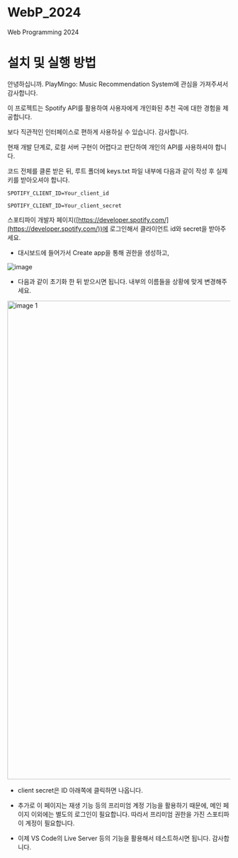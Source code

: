 # WebP_2024
Web Programming 2024
# 설치 및 실행 방법

안녕하십니까. PlayMingo: Music Recommendation System에 관심을 가져주셔서 감사합니다.

이 프로젝트는 Spotify API를 활용하여 사용자에게 개인화된 추천 곡에 대한 경험을 제공합니다.

보다 직관적인 인터페이스로 편하게 사용하실 수 있습니다. 감사합니다.

현재 개발 단계로, 로컬 서버 구현이 어렵다고 판단하여 개인의 API를 사용하셔야 합니다.

코드 전체를 클론 받은 뒤, 루트 폴더에 keys.txt 파일 내부에 다음과 같이 작성 후 실제 키를 받아오셔야 합니다.

`SPOTIFY_CLIENT_ID=Your_client_id`

`SPOTIFY_CLIENT_ID=Your_client_secret`

스포티파이 개발자 페이지([https://developer.spotify.com/](https://developer.spotify.com/))에 로그인해서 클라이언트 id와 secret을 받아주세요.

- 대시보드에 들어가서 Create app을 통해 권한을 생성하고,

![image](https://github.com/user-attachments/assets/8dee631f-82a9-476e-9509-fecbb9170bd0)


- 다음과 같이 초기화 한 뒤 받으시면 됩니다. 내부의 이름들을 상황에 맞게 변경해주세요.

<img width="1078" alt="image 1" src="https://github.com/user-attachments/assets/c192b62c-2618-4077-bb08-a43e8e39c0d2" />

- client secret은 ID 아래쪽에 클릭하면 나옵니다.

- 추가로 이 페이지는 재생 기능 등의 프리미엄 계정 기능을 활용하기 때문에, 메인 페이지 이외에는 별도의 로그인이 필요합니다. 따라서 프리미엄 권한을 가진 스포티파이 계정이 필요합니다.

- 이제 VS Code의 Live Server 등의 기능을 활용해서 테스트하시면 됩니다. 감사합니다.
